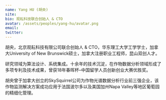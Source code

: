 ```yaml
---
name: Yang HU (胡央)
site: 
bio: 观耘科技联合创始人 & CTO
avatar: /assets/peoples/yang-hu/avatar.png
email: 
twitter: 
---
```


胡央，北京观耘科技有限公司联合创始人 & CTO，华东理工大学工学学士，加拿大University of New Brunswick硕士，加拿大注册职业工程师，昆山双创人才。

研究领域为算法设计、系统集成。十余年的技术沉淀，在作物数据分析领域形成了多项专利及技术成果，曾获18年春晖杯–中国留学人员创新创业大赛优胜奖。

胡央曾于加拿大创立的SkySquirrel公司为作物光谱数据分析行业前三强企业，该作物监测解决方案成功应用于法国波尔多以及美国加州Napa Valley等地区葡萄园的精细化管理。
